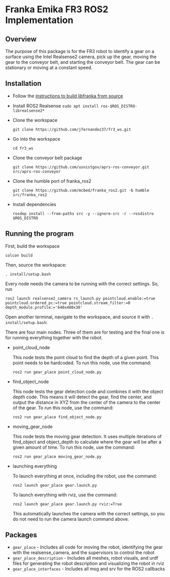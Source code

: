# Franka Emika FR3 ROS2 Implementation

## Overview

The purpose of this package is for the FR3 robot to identify a gear on a surface using the Intel Realsense2 camera, pick up the gear, moving the gear to the conveyor belt, and starting the conveyor belt. The gear can be stationary or moving at a constant speed.

## Installation

* Follow the [instructions to build libfranka from source](https://support.franka.de/docs/installation_linux.html#building-from-source)

* Install ROS2 Realsense `sudo apt install ros-$ROS_DISTRO-librealsense2*`

* Clone the workspace

    `git clone https://github.com/jfernandez37/fr3_ws.git`

* Go into the workspace

    `cd fr3_ws`

* Clone the conveyor belt package

  `git clone https://github.com/usnistgov/aprs-ros-conveyor.git src/aprs-ros-conveyor`

* Clone the humble port of franka_ros2

    `git clone https://github.com/mcbed/franka_ros2.git -b humble src/franka_ros2`

* Install dependencies

    `rosdep install --from-paths src -y --ignore-src -r --rosdistro $ROS_DISTRO`

## Running the program

First, build the workspace

`colcon build`

Then, source the workspace:

`. install/setup.bash`

Every node needs the camera to be running with the correct settings. So, run
 
`ros2 launch realsense2_camera rs_launch.py pointcloud.enable:=true pointcloud.ordered_pc:=true pointcloud.stream_filter:=0 depth_module.profile:='640x480x30'`

Open another terminal, navigate to the workspace, and source it with `. install/setup.bash`:

There are four main nodes. Three of them are for testing and the final one is for running everything together with the robot.

* point_cloud_node

    This node tests the point cloud to find the depth of a given point. This point needs to be hardcoded. To run this node, use the command:

    `ros2 run gear_place point_cloud_node.py`

* find_object_node

    This node tests the gear detection code and combines it with the object depth code. This means it will detect the gear, find the center, and output the distance in XYZ from the center of the camera to the center of the gear. To run this node, use the command:

    `ros2 run gear_place find_object_node.py`

* moving_gear_node

    This node tests the moving gear detection. It uses multiple iterations of find_object and object_depth to calculate where the gear will be after a given amount of time. To run this node, use the command:

    `ros2 run gear_place moving_gear_node.py`

* launching everything

    To launch everything at once, including the robot, use the command:

    `ros2 launch gear_place gear.launch.py`

    To launch everything with rviz, use the command:

    `ros2 launch gear_place gear.launch.py rviz:=True`
  
    This automatically launches the camera with the correct settings, so you do not need to run the camera launch command above.

## Packages
* `gear_place` - Includes all code for moving the robot, identifying the gear with the realsense_camera, and the supervisors to control the robot
* `gear_place_description` - Includes all meshes, robot visuals, and urdf files for generating the robot description and visualizing the robot in rviz
* `gear_place_interfaces` - Includes all msg and srv for the ROS2 callbacks
